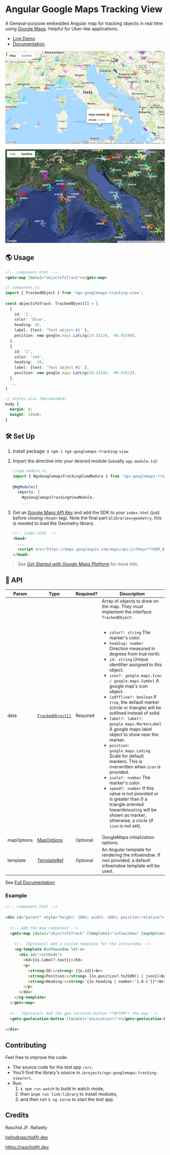 # Angular Google Maps Tracking View

A General-purpose embedded Angular map for tracking objects in real time using [Google Maps](https://developers.google.com/maps/documentation/javascript/tutorial). Helpful for Uber-like applications.

* [Live Demo](https://raschidjfr.github.io/ngx-googlemaps-tracking-view)
* [Documentation](https://raschidjfr.github.io/ngx-googlemaps-tracking-view/reference/components/NgxGooglemapsTrackingViewComponent.html)

![Demo 1](https://raw.githubusercontent.com/RaschidJFR/ngx-googlemaps-tracking-view/master/img/demo1.jpg)

![Demo 2](https://raw.githubusercontent.com/RaschidJFR/ngx-googlemaps-tracking-view/master/img/demo2.jpg)

## 🌎 Usage

```html
<!-- component.html -->
<gmtv-map [data]="objectsToTrack"></gmtv-map>
```

```ts
// component.ts
import { TrackedObject } from 'ngx-googlemaps-tracking-view';

const objectsToTrack: TrackedObject[] = [
  {
    id: '1',
    color: 'blue',
    heading: 45,
    label: {text: 'Test object #1' },
    position: new google.maps.LatLng(19.53124, -96.91589),
  },
  {
    id: '2',
    color: 'red',
    heading: -30,
    label: {text: 'Test object #2' },
    position: new google.maps.LatLng(19.53144, -96.91523),
  },
  ...
]
```

```scss
// styles.scss (Recomended)
body {
  margin: 0;
  height: 100vh;
}

```

## 🛠 Set Up

1. Install package: `$ npm i ngx-googlemaps-tracking-view`
2. Import the directive into your desired module (usually `app.module.ts`):

    ```ts
    //app.module.ts
    import { NgxGooglemapsTrackingViewModule } from 'ngx-googlemaps-tracking-view';

    @NgModule({
      imports: [
        NgxGooglemapsTrackingViewModule,
        ...
    ```

3. Get an [Google Maps API Key](https://developers.google.com/maps/documentation/javascript/get-api-key) and add the SDK to your `index.html` (just before closing `<head>` tag). Note the final part `&libraries=geometry`, this is needed to load the Geometry library.

    ```html
    <!-- index.html -->
    <head>
      ...
      <script src="https://maps.googleapis.com/maps/api/js?key=**YOUR_API_KEY**&libraries=geometry"></script>
    </head>
    ```

>See *[
Get Started with Google Maps Platform](https://developers.google.com/maps/gmp-get-started)* for more info.

## 🧩 API

| Param              | Type                                                                                               | Required? | Description                                                                                                                                                                                                                                                                                                                                                                                                                                                                                                                                                                                                                                                                                                                                                                                                                                                                                                                                                    |
| ------------------ | -------------------------------------------------------------------------------------------------- | --------- | -------------------------------------------------------------------------------------------------------------------------------------------------------------------------------------------------------------------------------------------------------------------------------------------------------------------------------------------------------------------------------------------------------------------------------------------------------------------------------------------------------------------------------------------------------------------------------------------------------------------------------------------------------------------------------------------------------------------------------------------------------------------------------------------------------------------------------------------------------------------------------------------------------------------------------------------------------------- |
| data               | [`TrackedObject[]`](https://raschidjfr.github.io/ngx-googlemaps-tracking-view/reference/interfaces/TrackedObject.html)                                                                                  | Required  | Array of objects to draw on the map. They must implement the interface `TrackedObject`: <br><br><ul><li>`color?: string` The marker's color.</li><li>`heading: number` Direction measured in degrees from true north.</li><li>`id: string` Unique identifier assigned to this object.</li><li>`icon?: google.maps.Icon / google.maps.Symbol` A google map's icon object.</li><li>`isOffline?: boolean` If `true`, the default marker (circle or triangle) will be outlined instead of solid.</li><li>`label?: label?: google.maps.MarkerLabel` A google maps label object to show near the marker.</li><li>`position: google.maps.LatLng` Scale for default markers. This is overwritten when `icon` is provided.</li><li>`scale?: number` The marker's color.</li><li>`speed?: number` If this value is not provided or is greater than 0 a triangle oriented towards`heading` will be shown as marker, otherwise, a circle (if `icon` is not set).</li></ul> |
| mapOptions         | [MapOptions](https://developers.google.com/maps/documentation/javascript/reference/map#MapOptions) | Optional  | GoogleMaps initialization options.                                                                                                                                                                                                                                                                                                                                                                                                                                                                                                                                                                                                                                                                                                                                                                                                                                                                                                                             |
| template           | [TemplateRef](https://angular.io/api/core/TemplateRef)                                             | Optional  | An Angular template for rendering the infowindow. If non provided, a default infowindow template will be used.                                                                                                                                                                                                                                                                                                                                                                                                                                                                                                                                                                                                                                                                                                                                                                                                                                                 |

See [Full Documentation](https://raschidjfr.github.io/ngx-googlemaps-tracking-view/reference/components/NgxGooglemapsTrackingViewComponent.html)

### Example

```html
<!-- component.html -->

<div id="parent" style="height: 100%; width: 100%; position:relative">

  <!-- Add the map component -->
  <gmtv-map [data]="objectsToTrack" [template]="infowindow" [mapOptions]="mapOptions" [showLocationButton]="true">

    <!-- (Optional) Add a custom template for the infowindow -->
    <ng-template #infowindow let-o>
      <div id="rootNode">
        <h3>{{o.label?.text}}</h3>
        <p>
          <strong>ID:</strong> {{o.id}}<br>
          <strong>Position:</strong> {{o.position?.toJSON() | json}}<br>
          <strong>Heading:</strong> {{o.heading | number:'1.0-1'}}°<br>
        </p>
      </div>
    </ng-template>
  </gmtv-map>

  <!-- (Optional) Add the geo-location button **AFTER** the map -->
  <gmtv-geolocation-button (locate)="onLocation()"></gmtv-geolocation-button>

</div>
```

## Contributing
Feel free to improve the code.

* The source code for the test app `/src`.
* You'll find the library's source in `/projects/ngx-googlemaps-tracking-view/src`.
* Run:
    1. `$ npm run watch` to build in watch mode,
    2. then `$npm run link:library` to install modules,
    3. and then run `$ ng serve` to start the test app.

## Credits
Raschid JF. Rafaelly

<hello@raschidjfr.dev>

https://raschidjfr.dev
